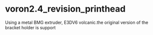 # voron2.4_revision_printhead
Using a metal BMG extruder, E3DV6 volcanic.the original version of the bracket holder is support
